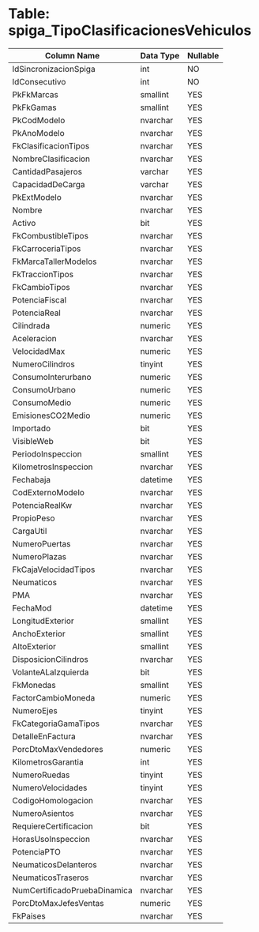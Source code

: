 # Table: spiga_TipoClasificacionesVehiculos

| Column Name | Data Type | Nullable |
|-------------|-----------|----------|
| IdSincronizacionSpiga | int | NO |
| IdConsecutivo | int | NO |
| PkFkMarcas | smallint | YES |
| PkFkGamas | smallint | YES |
| PkCodModelo | nvarchar | YES |
| PkAnoModelo | nvarchar | YES |
| FkClasificacionTipos | nvarchar | YES |
| NombreClasificacion | nvarchar | YES |
| CantidadPasajeros | varchar | YES |
| CapacidadDeCarga | varchar | YES |
| PkExtModelo | nvarchar | YES |
| Nombre | nvarchar | YES |
| Activo | bit | YES |
| FkCombustibleTipos | nvarchar | YES |
| FkCarroceriaTipos | nvarchar | YES |
| FkMarcaTallerModelos | nvarchar | YES |
| FkTraccionTipos | nvarchar | YES |
| FkCambioTipos | nvarchar | YES |
| PotenciaFiscal | nvarchar | YES |
| PotenciaReal | nvarchar | YES |
| Cilindrada | numeric | YES |
| Aceleracion | nvarchar | YES |
| VelocidadMax | numeric | YES |
| NumeroCilindros | tinyint | YES |
| ConsumoInterurbano | numeric | YES |
| ConsumoUrbano | numeric | YES |
| ConsumoMedio | numeric | YES |
| EmisionesCO2Medio | numeric | YES |
| Importado | bit | YES |
| VisibleWeb | bit | YES |
| PeriodoInspeccion | smallint | YES |
| KilometrosInspeccion | nvarchar | YES |
| Fechabaja | datetime | YES |
| CodExternoModelo | nvarchar | YES |
| PotenciaRealKw | nvarchar | YES |
| PropioPeso | nvarchar | YES |
| CargaUtil | nvarchar | YES |
| NumeroPuertas | nvarchar | YES |
| NumeroPlazas | nvarchar | YES |
| FkCajaVelocidadTipos | nvarchar | YES |
| Neumaticos | nvarchar | YES |
| PMA | nvarchar | YES |
| FechaMod | datetime | YES |
| LongitudExterior | smallint | YES |
| AnchoExterior | smallint | YES |
| AltoExterior | smallint | YES |
| DisposicionCilindros | nvarchar | YES |
| VolanteALaIzquierda | bit | YES |
| FkMonedas | smallint | YES |
| FactorCambioMoneda | numeric | YES |
| NumeroEjes | tinyint | YES |
| FkCategoriaGamaTipos | nvarchar | YES |
| DetalleEnFactura | nvarchar | YES |
| PorcDtoMaxVendedores | numeric | YES |
| KilometrosGarantia | int | YES |
| NumeroRuedas | tinyint | YES |
| NumeroVelocidades | tinyint | YES |
| CodigoHomologacion | nvarchar | YES |
| NumeroAsientos | nvarchar | YES |
| RequiereCertificacion | bit | YES |
| HorasUsoInspeccion | nvarchar | YES |
| PotenciaPTO | nvarchar | YES |
| NeumaticosDelanteros | nvarchar | YES |
| NeumaticosTraseros | nvarchar | YES |
| NumCertificadoPruebaDinamica | nvarchar | YES |
| PorcDtoMaxJefesVentas | numeric | YES |
| FkPaises | nvarchar | YES |
